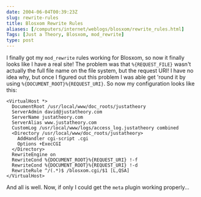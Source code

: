 ```yaml
--- 
date: 2004-06-04T00:39:23Z
slug: rewrite-rules
title: Blosxom Rewrite Rules
aliases: [/computers/internet/weblogs/blosxom/rewrite_rules.html]
Tags: [Just a Theory, Blosxom, mod_rewrite]
type: post
---
```


I finally got my `mod_rewrite` rules working for Blosxom, so now it finally
looks like I have a real site! The problem was that `%{REQUEST_FILE}` wasn't
actually the full file name on the file system, but the request URI! I have no
idea why, but once I figured out this problem I was able get 'round it by using
`%{DOCUMENT_ROOT}%{REQUEST_URI}`. So now my configuration looks like this:

``` ApacheConf
<VirtualHost *>
  DocumentRoot /usr/local/www/doc_roots/justatheory
  ServerAdmin david@justatheory.com
  ServerName justatheory.com
  ServerAlias www.justatheory.com
  CustomLog /usr/local/www/logs/access_log.justatheory combined
  <Directory /usr/local/www/doc_roots/justatheory>
    AddHandler cgi-script .cgi
    Options +ExecCGI
  </Directory>
  RewriteEngine on
  RewriteCond %{DOCUMENT_ROOT}%{REQUEST_URI} !-f
  RewriteCond %{DOCUMENT_ROOT}%{REQUEST_URI} !-d
  RewriteRule ^/(.*)$ /blosxom.cgi/$1 [L,QSA]
</VirtualHost>
```

And all is well. Now, if only I could get the `meta` plugin working properly...
